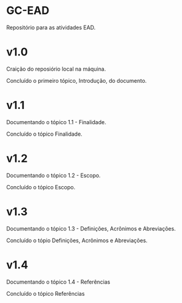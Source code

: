 # GC-EAD
Repositório para as atividades EAD.

# v1.0
Craição do reposiório local na máquina.

Concluído o primeiro tópico, Introdução, do documento.

# v1.1
Documentando o tópico 1.1 - Finalidade.

Concluído o tópico Finalidade.

# v1.2
Documentando o tópico 1.2 - Escopo.

Concluído o tópico Escopo.

# v1.3
Documentando o tópico 1.3 - Definições, Acrônimos e Abreviações.

Concluído o tópio Definições, Acrônimos e Abreviações.

# v1.4
Documentando o tópico 1.4 - Referências

Concluído o tópico Referências